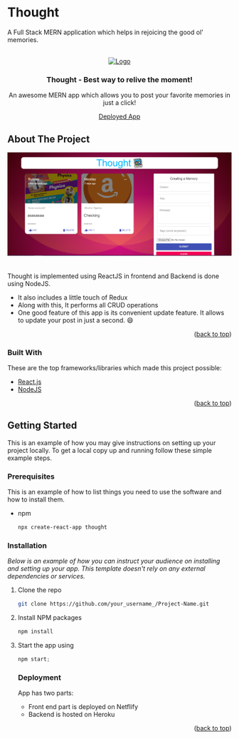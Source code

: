 # Thought
A Full Stack MERN application which helps in rejoicing the good ol' memories.



<!-- PROJECT LOGO -->
<br />
<div align="center">
  <a href="https://github.com/othneildrew/Best-README-Template">
    <img src="https://github.com/othneildrew/Best-README-Template/blob/master/images/logo.png" alt="Logo" width="80" height="80">
  </a>

  <h3 align="center">Thought - Best way to relive the moment!</h3>

  <p align="center">
    An awesome MERN app which allows you to post your favorite memories in just a click!
    <br />
  </p>
  
  [Deployed App](https://thought-app.netlify.app/)
</div>



<!-- ABOUT THE PROJECT -->
## About The Project

<a href="https://github.com/othneildrew/Best-README-Template">
    <img src="https://github.com/ajaykmr8684/Thought/blob/main/DemoImages/Capture.PNG" alt="Logo" >
  </a>
  
   <br />
    <br />
    

    
  
<br />
Thought is implemented using ReactJS in frontend and Backend is done using NodeJS. 

* It also includes a little touch of Redux
* Along with this, It performs all CRUD operations
* One good feature of this app is its convenient update feature. It allows to update your post in just a second. :smile:





<p align="right">(<a href="#top">back to top</a>)</p>



### Built With

These are the top frameworks/libraries which made this project possible:

* [React.js](https://reactjs.org/)
* [NodeJS](https://nodesjs.org/)

<p align="right">(<a href="#top">back to top</a>)</p>



<!-- GETTING STARTED -->
## Getting Started

This is an example of how you may give instructions on setting up your project locally.
To get a local copy up and running follow these simple example steps.

### Prerequisites

This is an example of how to list things you need to use the software and how to install them.
* npm
  ```sh
  npx create-react-app thought
  ```

### Installation

_Below is an example of how you can instruct your audience on installing and setting up your app. This template doesn't rely on any external dependencies or services._

1. Clone the repo
   ```sh
   git clone https://github.com/your_username_/Project-Name.git
   ```
2. Install NPM packages
   ```sh
   npm install
   ```
3. Start the app using 
   ```js
   npm start;
   ```
   
   ### Deployment
   
   App has two parts:
   
   * Front end part is deployed on Netflify
   * Backend is hosted on Heroku
   

<p align="right">(<a href="#top">back to top</a>)</p>
